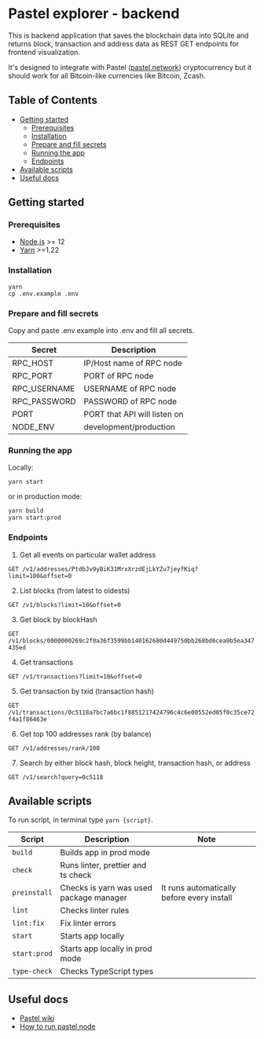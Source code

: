 # Pastel explorer - backend

This is backend application that saves the blockchain data into SQLite and returns block, transaction and address data as REST GET endpoints for frontend visualization.

It's designed to integrate with Pastel ([pastel.network](https://pastel.network)) cryptocurrency  but it should work for all Bitcoin-like currencies like Bitcoin, Zcash.



## Table of Contents

- [Getting started](#-getting-started)
  - [Prerequisites](#-prerequisites)
  - [Installation](#-installation)
  - [Prepare and fill secrets](#-prepare-and-fill-secrets)
  - [Running the app](#-running-the-app)
  - [Endpoints](#-endpoints)
- [Available scripts](#-available-scripts)
- [Useful docs](#-useful-docs)

## Getting started

### Prerequisites

- [Node.js](https://nodejs.org/en/) >= 12
- [Yarn](https://classic.yarnpkg.com/lang/en/) >=1.22

### Installation

```shell script
yarn
cp .env.example .env
```

### Prepare and fill secrets

Copy and paste .env.example into .env and fill all secrets.

| Secret                      | Description                  |
| --------------------------- | ---------------------------- |
| RPC_HOST                    | IP/Host name of RPC node     |
| RPC_PORT                    | PORT of RPC node             |
| RPC_USERNAME                | USERNAME of RPC node         |
| RPC_PASSWORD                | PASSWORD of RPC node         |
| PORT                        | PORT that API will listen on |
| NODE_ENV                    | development/production       |

### Running the app

Locally:
```shell script
yarn start
```

or in production mode:

```shell script
yarn build
yarn start:prod
```


### Endpoints

1. Get all events on particular wallet address

`GET /v1/addresses/PtdbJv9yBiK31MrxXrzdEjLkYZu7jeyfKiq?limit=100&offset=0`

2. List blocks (from latest to oldests)

`GET /v1/blocks?limit=10&offset=0`

3. Get block by blockHash

`GET /v1/blocks/0000000269c2f0a36f3599bb140162680d449750bb268bd6cea9b5ea347435ed`

4. Get transactions

`GET /v1/transactions?limit=10&offset=0`

5. Get transaction by txid (transaction hash)

`GET /v1/transactions/0c5118a7bc7a6bc1f8851217424796c4c6e00552ed05f0c35ce72f4a1f86463e`

6. Get top 100 addresses rank (by balance)

`GET /v1/addresses/rank/100`

7. Search by either block hash, block height, transaction hash, or address

`GET /v1/search?query=0c5118`

## Available scripts

To run script, in terminal type `yarn {script}`.

| Script                            | Description                                                      | Note                                         |
| --------------------------------- | ---------------------------------------------------------------- | -------------------------------------------- |
| `build`                           | Builds app in prod mode                                          |                                              |
| `check`                           | Runs linter, prettier and ts check                               |                                              |
| `preinstall`                      | Checks is yarn was used package manager                          | It runs automatically before every install   |
| `lint`                            | Checks linter rules                                              |                                              |
| `lint:fix`                        | Fix linter errors                                                |                                              |
| `start`                           | Starts app locally                                               |                                              |
| `start:prod`                      | Starts app locally in prod mode                                  |                                              |
| `type-check`                      | Checks TypeScript types                                          |                                              |

## Useful docs

- [Pastel wiki](http://pastel.wiki/en/home/)
- [How to run pastel node](http://pastel.wiki/en/home/how-to-start-mn)


